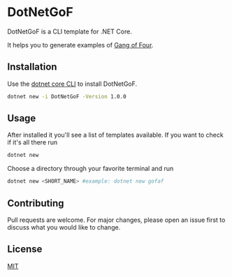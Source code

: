 # DotNetGoF

DotNetGoF is a CLI template for .NET Core.

It helps you to generate examples of [Gang of Four](https://www.dofactory.com/net/design-patterns).

## Installation

Use the [dotnet core CLI](https://docs.microsoft.com/pt-br/dotnet/core/tools/) to install DotNetGoF.

```bash
dotnet new -i DotNetGoF -Version 1.0.0
```

## Usage

After installed it you'll see a list of templates available. If you want to check if it's all there run

```bash
dotnet new 
```

Choose a directory through your favorite terminal and run

```bash
dotnet new <SHORT_NAME> #example: dotnet new gofaf
```

## Contributing
Pull requests are welcome. For major changes, please open an issue first to discuss what you would like to change.

## License
[MIT](https://choosealicense.com/licenses/mit/)

